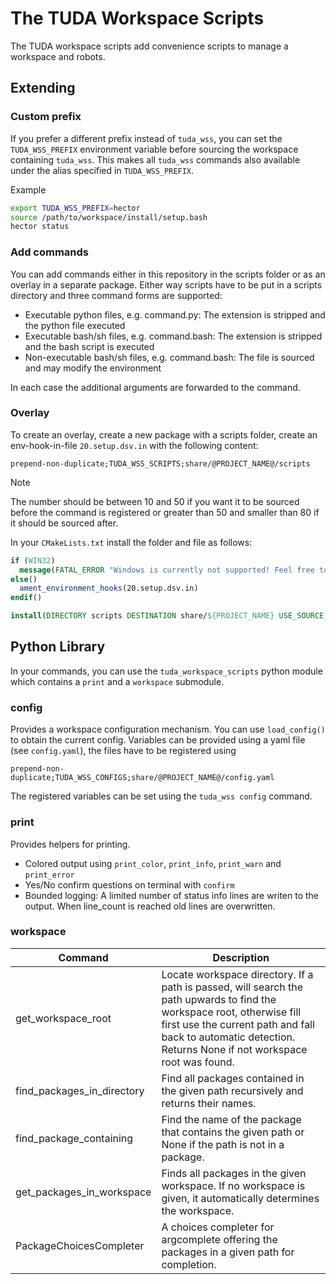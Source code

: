 # The TUDA Workspace Scripts

The TUDA workspace scripts add convenience scripts to manage a workspace and robots.

## Extending

### Custom prefix

If you prefer a different prefix instead of `tuda_wss`, you can set the `TUDA_WSS_PREFIX` environment
variable before sourcing the workspace containing `tuda_wss`.
This makes all `tuda_wss` commands also available under the alias specified in `TUDA_WSS_PREFIX`.

Example

```bash
export TUDA_WSS_PREFIX=hector
source /path/to/workspace/install/setup.bash
hector status
```

### Add commands

You can add commands either in this repository in the scripts folder or as an overlay in a separate package.
Either way scripts have to be put in a scripts directory and three command forms are supported:

* Executable python files, e.g. command.py: The extension is stripped and the python file executed
* Executable bash/sh files, e.g. command.bash: The extension is stripped and the bash script is executed 
* Non-executable bash/sh files, e.g. command.bash: The file is sourced and may modify the environment

In each case the additional arguments are forwarded to the command.

### Overlay

To create an overlay, create a new package with a scripts folder, create an env-hook-in-file `20.setup.dsv.in` with the following content:

```dsv
prepend-non-duplicate;TUDA_WSS_SCRIPTS;share/@PROJECT_NAME@/scripts
```

> [!NOTE]
> The number should be between 10 and 50 if you want it to be sourced before the command is registered or greater than 50 and smaller than 80 if it should be sourced after.

In your `CMakeLists.txt` install the folder and file as follows:

```cmake
if (WIN32)
  message(FATAL_ERROR "Windows is currently not supported! Feel free to add support :)")
else()
  ament_environment_hooks(20.setup.dsv.in)
endif()

install(DIRECTORY scripts DESTINATION share/${PROJECT_NAME} USE_SOURCE_PERMISSIONS)
```

## Python Library

In your commands, you can use the `tuda_workspace_scripts` python module which contains a `print` and a `workspace` submodule.

### config

Provides a workspace configuration mechanism. You can use `load_config()` to obtain the current config.
Variables can be provided using a yaml file (see `config.yaml`), the files have to be registered using

```dsv
prepend-non-duplicate;TUDA_WSS_CONFIGS;share/@PROJECT_NAME@/config.yaml
```

The registered variables can be set using the `tuda_wss config` command.

### print

Provides helpers for printing.

* Colored output using `print_color`, `print_info`, `print_warn` and `print_error`
* Yes/No confirm questions on terminal with `confirm`
* Bounded logging: A limited number of status info lines are writen to the output. When line_count is reached old lines are overwritten.

### workspace

| Command | Description |
| --- | --- |
| get_workspace_root |  Locate workspace directory. If a path is passed, will search the path upwards to find the workspace root, otherwise fill first use the current path and fall back to automatic detection. Returns None if not workspace root was found. |
| find_packages_in_directory | Find all packages contained in the given path recursively and returns their names. |
| find_package_containing | Find the name of the package that contains the given path or None if the path is not in a package. |
| get_packages_in_workspace | Finds all packages in the given workspace. If no workspace is given, it automatically determines the workspace. |
| PackageChoicesCompleter | A choices completer for argcomplete offering the packages in a given path for completion. |
